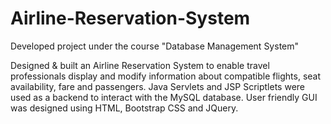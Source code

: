 # Airline-Reservation-System
Developed project under the course "Database Management System"

Designed & built an Airline Reservation System to enable travel professionals display 
and modify information about compatible flights, seat availability, fare and passengers. 
Java Servlets and JSP Scriptlets were used as a backend to interact with the MySQL database. 
User friendly GUI was designed using HTML, Bootstrap CSS and JQuery.
